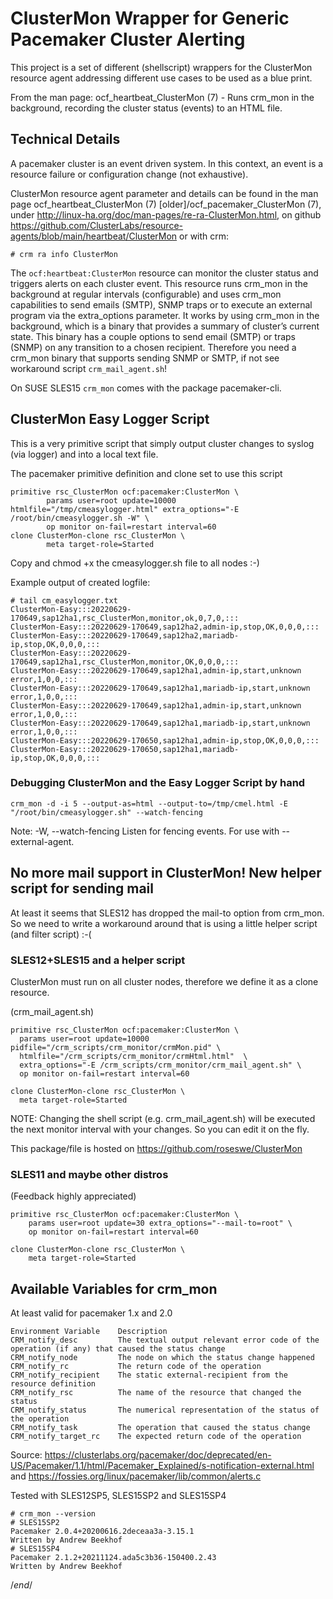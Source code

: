 # ClusterMon Wrapper for Generic Pacemaker Cluster Alerting

This project is a set of different (shellscript) wrappers for the ClusterMon resource agent addressing different use cases to be used as a blue print.

From the man page:  ocf_heartbeat_ClusterMon (7) - Runs crm_mon in the background, recording the cluster status (events) to an HTML file.

## Technical Details

A pacemaker cluster is an event driven system. In this context, an event is a resource failure or configuration change (not exhaustive).

ClusterMon resource agent parameter and details can be found in the man page ocf_heartbeat_ClusterMon (7) [older]/ocf_pacemaker_ClusterMon (7), under <http://linux-ha.org/doc/man-pages/re-ra-ClusterMon.html>, on github <https://github.com/ClusterLabs/resource-agents/blob/main/heartbeat/ClusterMon> or with crm:

    # crm ra info ClusterMon

The `ocf:heartbeat:ClusterMon` resource can monitor the cluster status and triggers alerts on each cluster event. This resource runs crm_mon in the background at regular intervals (configurable) and uses crm_mon capabilities to send emails (SMTP), SNMP traps or to execute an external program via the extra_options parameter. It works by using crm_mon in the background, which is a binary that provides a summary of cluster’s current state. This binary has a couple options to send email (SMTP) or traps (SNMP) on any transition to a chosen recipient. Therefore you need a crm_mon binary that supports sending SNMP or SMTP, if not see workaround script `crm_mail_agent.sh`!

On SUSE SLES15 `crm_mon` comes with the package pacemaker-cli.

## ClusterMon Easy Logger Script

This is a very primitive script that simply output cluster changes to syslog (via logger) and into a local text file.

The pacemaker primitive definition and clone set to use this script

    primitive rsc_ClusterMon ocf:pacemaker:ClusterMon \
            params user=root update=10000 htmlfile="/tmp/cmeasylogger.html" extra_options="-E /root/bin/cmeasylogger.sh -W" \
            op monitor on-fail=restart interval=60
    clone ClusterMon-clone rsc_ClusterMon \
            meta target-role=Started

Copy and chmod +x the cmeasylogger.sh file to all nodes :-)

Example output of created logfile:

    # tail cm_easylogger.txt
    ClusterMon-Easy:::20220629-170649,sap12ha1,rsc_ClusterMon,monitor,ok,0,7,0,:::
    ClusterMon-Easy:::20220629-170649,sap12ha2,admin-ip,stop,OK,0,0,0,:::
    ClusterMon-Easy:::20220629-170649,sap12ha2,mariadb-ip,stop,OK,0,0,0,:::
    ClusterMon-Easy:::20220629-170649,sap12ha1,rsc_ClusterMon,monitor,OK,0,0,0,:::
    ClusterMon-Easy:::20220629-170649,sap12ha1,admin-ip,start,unknown error,1,0,0,:::
    ClusterMon-Easy:::20220629-170649,sap12ha1,mariadb-ip,start,unknown error,1,0,0,:::
    ClusterMon-Easy:::20220629-170649,sap12ha1,admin-ip,start,unknown error,1,0,0,:::
    ClusterMon-Easy:::20220629-170649,sap12ha1,mariadb-ip,start,unknown error,1,0,0,:::
    ClusterMon-Easy:::20220629-170650,sap12ha1,admin-ip,stop,OK,0,0,0,:::
    ClusterMon-Easy:::20220629-170650,sap12ha1,mariadb-ip,stop,OK,0,0,0,:::

### Debugging ClusterMon and the Easy Logger Script by hand

    crm_mon -d -i 5 --output-as=html --output-to=/tmp/cmel.html -E "/root/bin/cmeasylogger.sh" --watch-fencing

Note:         -W, --watch-fencing
              Listen for fencing events. For use with --external-agent.

## No more mail support in ClusterMon! New helper script for sending mail

At least it seems that SLES12 has dropped the mail-to option from crm_mon. So we need to write a workaround around that is using a little helper script (and filter script) :-(

### SLES12+SLES15 and a helper script

ClusterMon must run on all cluster nodes, therefore we define it as a clone resource.

(crm_mail_agent.sh)

    primitive rsc_ClusterMon ocf:pacemaker:ClusterMon \
      params user=root update=10000 pidfile="/crm_scripts/crm_monitor/crmMon.pid" \
      htmlfile="/crm_scripts/crm_monitor/crmHtml.html"  \
      extra_options="-E /crm_scripts/crm_monitor/crm_mail_agent.sh" \
      op monitor on-fail=restart interval=60

    clone ClusterMon-clone rsc_ClusterMon \
      meta target-role=Started

NOTE:  Changing the shell script (e.g. crm_mail_agent.sh) will be executed the next monitor interval with your changes. So you can edit it on the fly.

This package/file is hosted on <https://github.com/roseswe/ClusterMon>

### SLES11 and maybe other distros

(Feedback highly appreciated)

    primitive rsc_ClusterMon ocf:pacemaker:ClusterMon \
        params user=root update=30 extra_options="--mail-to=root" \
        op monitor on-fail=restart interval=60

    clone ClusterMon-clone rsc_ClusterMon \
        meta target-role=Started

## Available Variables for crm_mon

At least valid for pacemaker 1.x and 2.0

    Environment Variable    Description
    CRM_notify_desc         The textual output relevant error code of the operation (if any) that caused the status change
    CRM_notify_node         The node on which the status change happened
    CRM_notify_rc           The return code of the operation
    CRM_notify_recipient    The static external-recipient from the resource definition
    CRM_notify_rsc          The name of the resource that changed the status
    CRM_notify_status       The numerical representation of the status of the operation
    CRM_notify_task         The operation that caused the status change
    CRM_notify_target_rc    The expected return code of the operation

Source:  <https://clusterlabs.org/pacemaker/doc/deprecated/en-US/Pacemaker/1.1/html/Pacemaker_Explained/s-notification-external.html>  and <https://fossies.org/linux/pacemaker/lib/common/alerts.c>

Tested with SLES12SP5, SLES15SP2 and SLES15SP4

    # crm_mon --version
    # SLES15SP2
    Pacemaker 2.0.4+20200616.2deceaa3a-3.15.1
    Written by Andrew Beekhof
    # SLES15SP4
    Pacemaker 2.1.2+20211124.ada5c3b36-150400.2.43
    Written by Andrew Beekhof

/*end*/
<!-- vim:set fileencoding=utf8 fileformat=unix filetype=gfm tabstop=2 expandtab:
@(#)$Id: README.md,v 1.6 2022/06/30 18:00:12 ralph Exp $  -->
